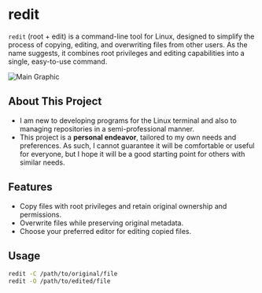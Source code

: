 # redit

`redit` (root + edit) is a command-line tool for Linux, designed to simplify the process of copying, editing, and overwriting files from other users. As the name suggests, it combines root privileges and editing capabilities into a single, easy-to-use command.

![Main Graphic](img/main_graphic_transparent.jpg)


## About This Project

- I am new to developing programs for the Linux terminal and also to managing repositories in a semi-professional manner.
- This project is a **personal endeavor**, tailored to my own needs and preferences. As such, I cannot guarantee it will be comfortable or useful for everyone, but I hope it will be a good starting point for others with similar needs.

## Features

- Copy files with root privileges and retain original ownership and permissions.
- Overwrite files while preserving original metadata.
- Choose your preferred editor for editing copied files.

## Usage

```sh
redit -C /path/to/original/file
redit -O /path/to/edited/file
